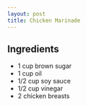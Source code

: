 ```yaml
---
layout: post
title: Chicken Marinade
---
```


<!--more-->

## Ingredients

* 1 cup brown sugar
* 1 cup oil
* 1/2 cup soy sauce
* 1/2 cup vinegar
* 2 chicken breasts
